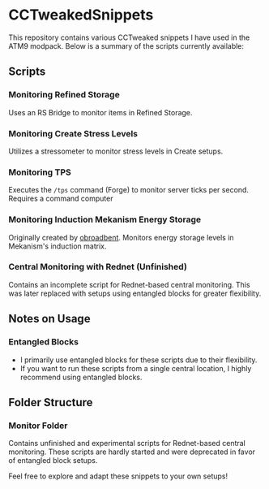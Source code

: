# CCTweakedSnippets

This repository contains various CCTweaked snippets I have used in the ATM9 modpack. Below is a summary of the scripts currently available:

## Scripts

### Monitoring Refined Storage
Uses an RS Bridge to monitor items in Refined Storage.

### Monitoring Create Stress Levels
Utilizes a stressometer to monitor stress levels in Create setups.

### Monitoring TPS
Executes the `/tps` command (Forge) to monitor server ticks per second. Requires a command computer

### Monitoring Induction Mekanism Energy Storage
Originally created by [obroadbent](https://www.reddit.com/r/ComputerCraft/comments/1c9uv3u/induction_matrix_graphs_mekanism_computercraft/). Monitors energy storage levels in Mekanism's induction matrix.

### Central Monitoring with Rednet (Unfinished)
Contains an incomplete script for Rednet-based central monitoring. This was later replaced with setups using entangled blocks for greater flexibility.

## Notes on Usage

### Entangled Blocks
- I primarily use entangled blocks for these scripts due to their flexibility.
- If you want to run these scripts from a single central location, I highly recommend using entangled blocks.

## Folder Structure

### Monitor Folder
Contains unfinished and experimental scripts for Rednet-based central monitoring. These scripts are hardly started and were deprecated in favor of entangled block setups.

Feel free to explore and adapt these snippets to your own setups!
